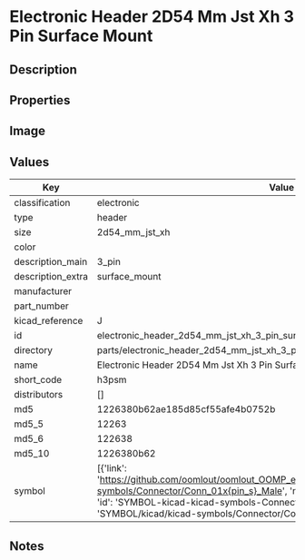 # Electronic Header 2D54 Mm Jst Xh 3 Pin Surface Mount

## Description

## Properties


## Image


## Values

| Key | Value |
| --- | --- |
| classification | electronic |
| type | header |
| size | 2d54_mm_jst_xh |
| color |  |
| description_main | 3_pin |
| description_extra | surface_mount |
| manufacturer |  |
| part_number |  |
| kicad_reference | J |
| id | electronic_header_2d54_mm_jst_xh_3_pin_surface_mount |
| directory | parts/electronic_header_2d54_mm_jst_xh_3_pin_surface_mount |
| name | Electronic Header 2D54 Mm Jst Xh 3 Pin Surface Mount |
| short_code | h3psm |
| distributors | [] |
| md5 | 1226380b62ae185d85cf55afe4b0752b |
| md5_5 | 12263 |
| md5_6 | 122638 |
| md5_10 | 1226380b62 |
| symbol | [{'link': 'https://github.com/oomlout/oomlout_OOMP_eda_V2/tree/main/SYMBOL/kicad/kicad-symbols/Connector/Conn_01x{pin_s}_Male', 'name': 'Connector : Conn_01x03_Male', 'id': 'SYMBOL-kicad-kicad-symbols-Connector-Conn_01x03_Male', 'directory': 'SYMBOL/kicad/kicad-symbols/Connector/Conn_01x03_Male/'}] |

## Notes

